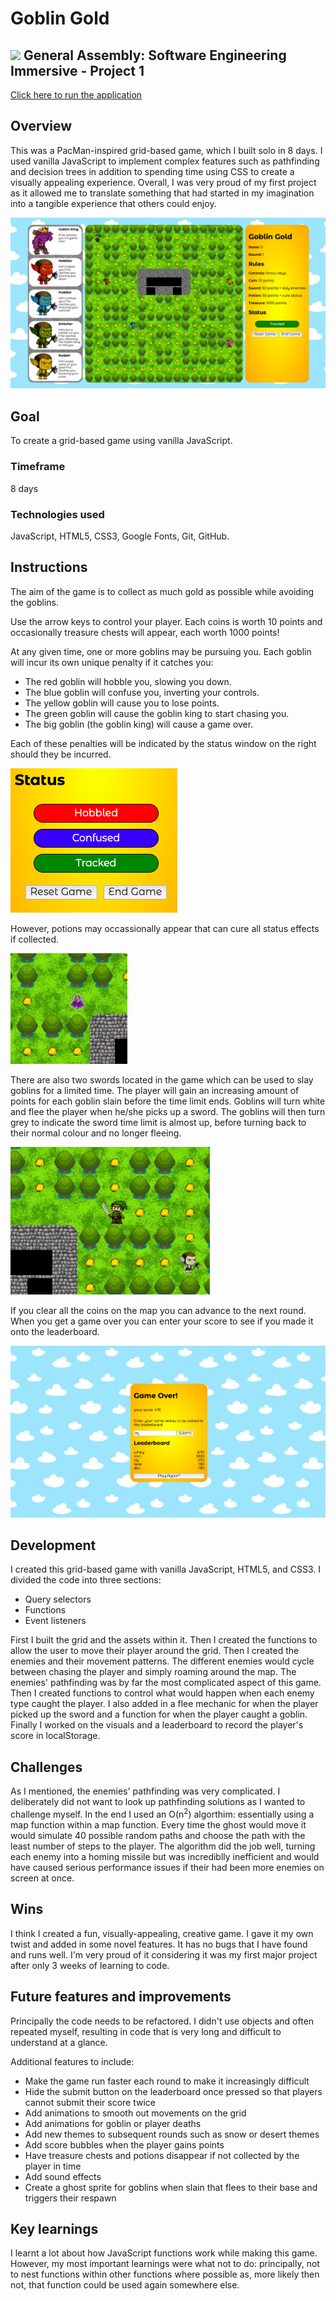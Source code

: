 # Goblin Gold

<!-- ![ga](assets/screenshots/ga.png) -->

## ![](https://ga-dash.s3.amazonaws.com/production/assets/logo-9f88ae6c9c3871690e33280fcf557f33.png) General Assembly: Software Engineering Immersive - Project 1

[Click here to run the application](https://nicolas-dolan.github.io/sei-project-1/)

## Overview

This was a PacMan-inspired grid-based game, which I built solo in 8 days. I used vanilla JavaScript to implement complex features such as pathfinding and decision trees in addition to spending time using CSS to create a visually appealing experience. Overall, I was very proud of my first project as it allowed me to translate something that had started in my imagination into a tangible experience that others could enjoy.

![hero](assets/screenshots/game.png)

## Goal

To create a grid-based game using vanilla JavaScript.

### Timeframe
8 days

### Technologies used
JavaScript, HTML5, CSS3, Google Fonts, Git, GitHub.

## Instructions
The aim of the game is to collect as much gold as possible while avoiding the goblins. 

Use the arrow keys to control your player. Each coins is worth 10 points and occasionally treasure chests will appear, each worth 1000 points!

At any given time, one or more goblins may be pursuing you. Each goblin will incur its own unique penalty if it catches you: 
- The red goblin will hobble you, slowing you down. 
- The blue goblin will confuse you, inverting your controls. 
- The yellow goblin will cause you to lose points.
- The green goblin will cause the goblin king to start chasing you.
- The big goblin (the goblin king) will cause a game over.

Each of these penalties will be indicated by the status window on the right should they be incurred. 

![status](assets/screenshots/status.png)

However, potions may occassionally appear that can cure all status effects if collected.

![potion](assets/screenshots/potion.png)

There are also two swords located in the game which can be used to slay goblins for a limited time. The player will gain an increasing amount of points for each goblin slain before the time limit ends. Goblins will turn white and flee the player when he/she picks up a sword. The goblins will then turn grey to indicate the sword time limit is almost up, before turning back to their normal colour and no longer fleeing.

![sword](assets/screenshots/sword.png)

If you clear all the coins on the map you can advance to the next round. When you get a game over you can enter your score to see if you made it onto the leaderboard.

![gameover](assets/screenshots/gameover.png)

## Development

I created this grid-based game with vanilla JavaScript, HTML5, and CSS3. I divided the code into three sections:
- Query selectors
- Functions
- Event listeners

First I built the grid and the assets within it. Then I created the functions to allow the user to move their player around the grid. Then I created the enemies and their movement patterns. The different enemies would cycle between chasing the player and simply roaming around the map. The enemies' pathfinding was by far the most complicated aspect of this game. Then I created functions to control what would happen when each enemy type caught the player. I also added in a flee mechanic for when the player picked up the sword and a function for when the player caught a goblin. Finally I worked on the visuals and a leaderboard to record the player's score in localStorage.

## Challenges

As I mentioned, the enemies' pathfinding was very complicated. I deliberately did not want to look up pathfinding solutions as I wanted to challenge myself. In the end I used an O(n<sup>2</sup>) algorthim: essentially using a map function within a map function. Every time the ghost would move it would simulate 40 possible random paths and choose the path with the least number of steps to the player. The algorithm did the job well, turning each enemy into a homing missile but was incrediblly inefficient and would have caused serious performance issues if their had been more enemies on screen at once.

## Wins

I think I created a fun, visually-appealing, creative game. I gave it my own twist and added in some novel features. It has no bugs that I have found and runs well. I'm very proud of it considering it was my first major project after only 3 weeks of learning to code.

## Future features and improvements

Principally the code needs to be refactored. I didn't use objects and often repeated myself, resulting in code that is very long and difficult to understand at a glance.

Additional features to include:
- Make the game run faster each round to make it increasingly difficult
- Hide the submit button on the leaderboard once pressed so that players cannot submit their score twice
- Add animations to smooth out movements on the grid
- Add animations for goblin or player deaths
- Add new themes to subsequent rounds such as snow or desert themes
- Add score bubbles when the player gains points
- Have treasure chests and potions disappear if not collected by the player in time
- Add sound effects
- Create a ghost sprite for goblins when slain that flees to their base and triggers their respawn

## Key learnings

I learnt a lot about how JavaScript functions work while making this game. However, my most important learnings were what not to do: principally, not to nest functions within other functions where possible as, more likely then not, that function could be used again somewhere else.